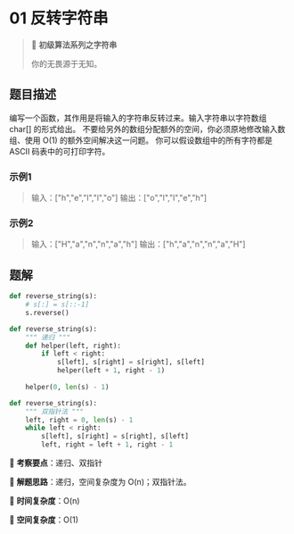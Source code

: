 # 01 反转字符串

> 🌈 **初级算法系列之字符串**
>
> 你的无畏源于无知。

## 题目描述

编写一个函数，其作用是将输入的字符串反转过来。输入字符串以字符数组 char[] 的形式给出。
不要给另外的数组分配额外的空间，你必须原地修改输入数组、使用 O(1) 的额外空间解决这一问题。
你可以假设数组中的所有字符都是 ASCII 码表中的可打印字符。

### 示例1

> 输入：["h","e","l","l","o"]
> 输出：["o","l","l","e","h"]

### 示例2

> 输入：["H","a","n","n","a","h"]
> 输出：["h","a","n","n","a","H"]

## 题解

```python
def reverse_string(s):
    # s[:] = s[::-1]
    s.reverse()
```

```python
def reverse_string(s):
    """ 递归 """
    def helper(left, right):
        if left < right:
            s[left], s[right] = s[right], s[left]
            helper(left + 1, right - 1)
            
    helper(0, len(s) - 1)
```

```python
def reverse_string(s):
    """ 双指针法 """
    left, right = 0, len(s) - 1
    while left < right:
        s[left], s[right] = s[right], s[left]
        left, right = left + 1, right - 1
```

🍥 **考察要点**：递归、双指针

🍬 **解题思路**：递归，空间复杂度为 O(n)；双指针法。

🍉 **时间复杂度**：O(n)

🍭 **空间复杂度**：O(1)

